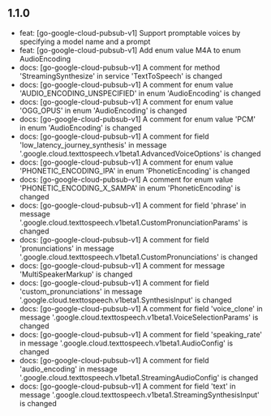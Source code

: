 ## 1.1.0

- feat: [go-google-cloud-pubsub-v1] Support promptable voices by specifying a model name and a prompt
- feat: [go-google-cloud-pubsub-v1] Add enum value M4A to enum AudioEncoding
- docs: [go-google-cloud-pubsub-v1] A comment for method 'StreamingSynthesize' in service 'TextToSpeech' is changed
- docs: [go-google-cloud-pubsub-v1] A comment for enum value 'AUDIO_ENCODING_UNSPECIFIED' in enum 'AudioEncoding' is changed
- docs: [go-google-cloud-pubsub-v1] A comment for enum value 'OGG_OPUS' in enum 'AudioEncoding' is changed
- docs: [go-google-cloud-pubsub-v1] A comment for enum value 'PCM' in enum 'AudioEncoding' is changed
- docs: [go-google-cloud-pubsub-v1] A comment for field 'low_latency_journey_synthesis' in message '.google.cloud.texttospeech.v1beta1.AdvancedVoiceOptions' is changed
- docs: [go-google-cloud-pubsub-v1] A comment for enum value 'PHONETIC_ENCODING_IPA' in enum 'PhoneticEncoding' is changed
- docs: [go-google-cloud-pubsub-v1] A comment for enum value 'PHONETIC_ENCODING_X_SAMPA' in enum 'PhoneticEncoding' is changed
- docs: [go-google-cloud-pubsub-v1] A comment for field 'phrase' in message '.google.cloud.texttospeech.v1beta1.CustomPronunciationParams' is changed
- docs: [go-google-cloud-pubsub-v1] A comment for field 'pronunciations' in message '.google.cloud.texttospeech.v1beta1.CustomPronunciations' is changed
- docs: [go-google-cloud-pubsub-v1] A comment for message 'MultiSpeakerMarkup' is changed
- docs: [go-google-cloud-pubsub-v1] A comment for field 'custom_pronunciations' in message '.google.cloud.texttospeech.v1beta1.SynthesisInput' is changed
- docs: [go-google-cloud-pubsub-v1] A comment for field 'voice_clone' in message '.google.cloud.texttospeech.v1beta1.VoiceSelectionParams' is changed
- docs: [go-google-cloud-pubsub-v1] A comment for field 'speaking_rate' in message '.google.cloud.texttospeech.v1beta1.AudioConfig' is changed
- docs: [go-google-cloud-pubsub-v1] A comment for field 'audio_encoding' in message '.google.cloud.texttospeech.v1beta1.StreamingAudioConfig' is changed
- docs: [go-google-cloud-pubsub-v1] A comment for field 'text' in message '.google.cloud.texttospeech.v1beta1.StreamingSynthesisInput' is changed
